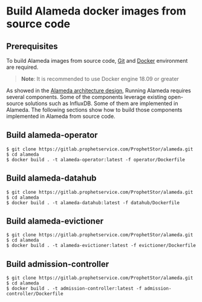 # Build Alameda docker images from source code

## Prerequisites
To build Alameda images from source code, [Git](https://git-scm.com/book/en/v2/Getting-Started-Installing-Git) and [Docker](https://docs.docker.com/install/#supported-platforms) environment are required.
> **Note**: It is recommended to use Docker engine 18.09 or greater

As showed in the [Alameda architecture design](https://gitlab.prophetservice.com/ProphetStor/alameda/blob/master/design/architecture.md), Running Alameda requires several components. Some of the components leverage existing open-source solutions such as InfluxDB. Some of them are implemented in Alameda. The following sections show how to build those components implemented in Alameda from source code.

## Build alameda-operator
```
$ git clone https://gitlab.prophetservice.com/ProphetStor/alameda.git
$ cd alameda
$ docker build . -t alameda-operator:latest -f operator/Dockerfile
```

## Build alameda-datahub
```
$ git clone https://gitlab.prophetservice.com/ProphetStor/alameda.git
$ cd alameda
$ docker build . -t alameda-datahub:latest -f datahub/Dockerfile
```

## Build alameda-evictioner
```
$ git clone https://gitlab.prophetservice.com/ProphetStor/alameda.git
$ cd alameda
$ docker build . -t alameda-evictioner:latest -f evictioner/Dockerfile
```

## Build admission-controller
```
$ git clone https://gitlab.prophetservice.com/ProphetStor/alameda.git
$ cd alameda
$ docker build . -t admission-controller:latest -f admission-controller/Dockerfile
```

